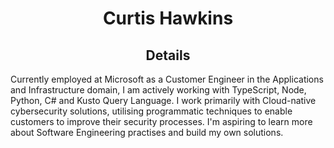 <h1 align="center">Curtis Hawkins</h1><nl />
<h2 align="center">Details</h2>
<p>
  Currently employed at Microsoft as a Customer Engineer in the Applications and Infrastructure domain, I am actively working with TypeScript, Node, Python, C# and Kusto Query Language. I work primarily with Cloud-native cybersecurity solutions, utilising programmatic techniques to enable customers to improve their security processes. I'm aspiring to learn more about Software Engineering practises and build my own solutions.
  </p>
